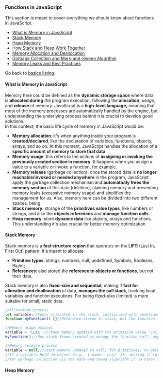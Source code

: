 ### Functions in JavaScript
This section is meant to cover everything we should know about functions in JavaScript.  
- [What is Memory in JavaScript](#what-is-memory-in-javascript)
- [Stack Memory](#stack-memory)
- [Heap Memory](#heap-memory)
- [How Stack and Heap Work Together](#how-stack-and-heap-work-together)
- [Memory Allocation and Deallocation](#memory-allocation-and-deallocation)
- [Garbage Collection and Mark-and-Sweep Algorithm](#garbage-collection-and-mark-and-sweep-algorithm)
- [Memory Leaks and Best Practices](#memory-leaks-and-best-practices)


Go back to [basics listing](https://github.com/luizgdsmdev/-Javascript-studies/blob/main/basics/intro.md).  

#### What is Memory in JavaScript
Memory here could be defined as the **dynamic storage space** where data is **allocated during** the program execution, following the **allocation**, **usage*,* and **release** of memory. JavaScript is a **high-level language,** meaning that most of the memory processes are automatically handled by the engine, but understanding the underlying process behind it is crucial to develop good solutions.   
In this context, the basic life cycle of memory in JavaScript would be:
- **Memory allocation**: it's when anything inside your program is **created/declared**, like the declaration of variables, functions, objects, arrays, and so on. At this moment, JavaScript handles the allocation of a **specific amount of memory to store that data**.
- **Memory usage**: this refers to the actions of **assigning or invoking the previously created section in memory**. It happens when you assign a value to a variable or invoke a function, for example.
- **Memory release** (garbage collection): once the stored data is **no longer reachable/invoked or needed anywhere** in the program, JavaScript apply the garbage collection mechanism and **automatictly frees the memory section** of this data (deletion), claiming memory and preventing memory leaks (excessive memory usage) and sinplifies the management for us.
Also, memory here can be divided into two different spaces, being:
- **Stack memory**: storage of the **primitives value types**, like numbers or strings, and also the **objects references** and **manage function calls**.
- **Heap memory**: store **dynamic data** like objects, arrays and functions.
This understanding it's also crucial for better memory optimization.

#### Stack Memory
Stack memory is a **fast structure region** that operates on the **LIFO** (Last In, First Out) pattern. It's meant to allocate:
- **Primitive types**: strings, numbers, null, undefined, Symbols, Booleans, BigInt;
- **References**: also stored the **reference to objects or functions**, but not their data.

Stack memory is also **fixed-size and sequential**, making it **fast for allocation and deallocation** of data, **manages the call stack**, tracking local variables and function executions. For being fized-sixe (limited) is more suitable for small, static data.
````javascript
//Allocation process
let variable;//Space allocated in the stack, initialized with undefined
function myFunction() {}//Reference stored in stack, but the function is allocated in heap memory

//Memory usage process
variable = 'Luiz';//Stack memory updated with the primitive value 'Luiz'
myFunction();//New stack frame created to manage the function call, popped after execution

//Memory release process
variable = null;//Stack memory updated to null; for primitives, no garbage collection needed
//If a variable held an object (e.g., { name: 'Luiz' }), setting it to null makes the object eligible
//for garbage collection via the mark-and-sweep algorithm if no other references exist
````

#### Heap Memory

